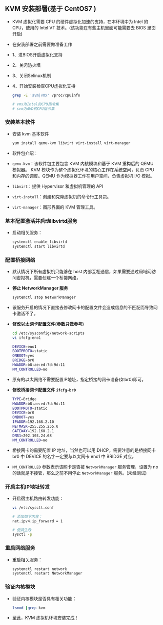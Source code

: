 ## KVM 安装部署(基于 CentOS7 )
- KVM 虚拟化需要 CPU 的硬件虚拟化加速的支持，在本环境中为 Intel 的 CPU，使用的 Intel VT 技术。(该功能在有些主机里面可能需要去 BIOS 里面开启)

- 在安装部署之前需要做准备工作
- 1、进BIOS开启虚拟化支持
- 2、关闭防火墙
- 3、关闭Selinux机制
- 4、开始安装检查CPU虚拟化支持
  
  ```bash
  grep -E 'svm|vmx' /proc/cpuinfo

  # vmx为Intel的CPU指令集
  # svm为AMD的CPU指令集
  ```

### 安装基本软件
- 安装 kvm 基本软件
  
  ```bash
  yum install qemu-kvm libvirt virt-install virt-manager
  ```

- 软件包介绍：
- `qemu-kvm`：该软件包主要包含 KVM 内核模块和基于 KVM 重构后的 QEMU 模拟器。 KVM 模块作为整个虚拟化环境的核心工作在系统空间，负责 CPU 和内存的调度。QEMU 作为模拟器工作在用户空间，负责虚拟机 I/O 模拟。
- `libvirt`：提供 Hypervisor 和虚拟机管理的 API
- `virt-install`：创建和克隆虚拟机的命令行工具包。
- `virt-manager`：图形界面的 KVM 管理工具。

### 基本配置激活并启动libvirtd服务
- 启动相关服务：
  
  ```bash
  systemctl enable libvirtd
  systemctl start libvirtd
  ```

### 配置桥接网络
- 默认情况下所有虚拟机只能够在 host 内部互相通信，如果需要通过局域网访问虚拟机，需要创建一个桥接网络。

- **停止 NetworkManager 服务**
  
  ```bash
  systemctl stop NetworkManager
  ```
- 该服务开启的情况下直接去修改网卡的配置文件会造成信息的不匹配而导致网卡激活不了。

- **修改以太网卡配置文件(参数只做参考)**
  
  ```bash
  cd /etc/sysconfig/network-scripts
  vi ifcfg-eno1
  ```

  ```bash
  DEVICE=eno1
  BOOTPROTO=static
  ONBOOT=yes
  BRIDGE=br0
  HWADDR=b8:ae:ed:7d:9d:11
  NM_CONTROLLED=no
  ```
- 原有的以太网络不需要配置IP地址，指定桥接的网卡设备(如br0)即可。

- **修改桥接网卡配置文件 `ifcfg-br0`**
  
  ```bash
  TYPE=Bridge
  HWADDR=b8:ae:ed:7d:9d:11
  BOOTPROTO=static
  DEVICE=br0
  ONBOOT=yes
  IPADDR=192.168.2.10
  NETMASK=255.255.255.0
  GATEWAY=192.168.2.1
  DNS1=202.103.24.68
  NM_CONTROLLED=no
  ```
- 桥接网卡的需要配置 IP 地址，当然也可以用 DHCP。需要注意的是桥接网卡 br0 中 DEVICE 的名字一定要与以太网卡 eno1 中 BRIDGE 对应。
- `NM_CONTROLLED` 参数表示该网卡是否被 `NetworkManager` 服务管理，设置为 no 的话就是不接管，那么之前不用停止 `NetworkManager` 服务。(未经测试)

### 开启主机IP地址转发
- 开启宿主机路由转发功能：
  
  ```bash
  vi /etc/sysctl.conf

  # 添加如下内容：
  net.ipv4.ip_forward = 1
  
  # 使其生效
  sysctl -p
  ```

### 重启网络服务
- 重启相关服务：
  
  ```bash
  systemctl restart network
  systemctl restart NetworkManager
  ```

### 验证内核模块
- 验证内核模块是否具有相关功能：
  ```bash
  lsmod |grep kvm
  ```

- 至此，KVM 虚拟机环境安装完成！
